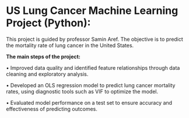 # US Lung Cancer Machine Learning Project (Python):

This project is guided by professor Samin Aref. The objective is to predict the mortality rate of lung cancer in the United States.

**The main steps of the project:**

•	Improved data quality and identified feature relationships through data cleaning and exploratory analysis.

•	Developed an OLS regression model to predict lung cancer mortality rates, using diagnostic tools such as VIF to optimize the model.

•	Evaluated model performance on a test set to ensure accuracy and effectiveness of predicting outcomes.

